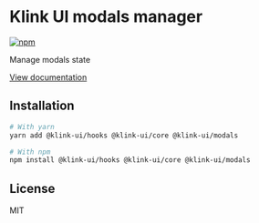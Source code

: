 # Klink UI modals manager

[![npm](https://img.shields.io/npm/dm/@klink-ui/modals)](https://www.npmjs.com/package/@klink-ui/modals)

Manage modals state

[View documentation](https://klink-ui.dev/)

## Installation

```bash
# With yarn
yarn add @klink-ui/hooks @klink-ui/core @klink-ui/modals

# With npm
npm install @klink-ui/hooks @klink-ui/core @klink-ui/modals
```

## License

MIT
